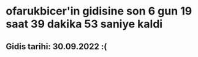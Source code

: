# ofarukbicer'in gidisine son 6 gun 19 saat 39 dakika 53 saniye kaldi

## Gidis tarihi: 30.09.2022 :(